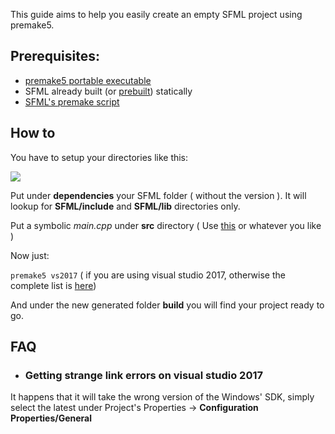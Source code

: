 This guide aims to help you easily create an empty SFML project using premake5.

## Prerequisites:
* [premake5 portable executable](https://premake.github.io/)
* SFML already built (or [prebuilt](https://www.sfml-dev.org/download.php)) statically
* [SFML's premake script](https://gist.github.com/gale93/b37fe2b3194a150dca09d122f9ef6c3d)

## How to

You have to setup your directories like this:

![](https://image.ibb.co/euOAWd/screen.png)

Put under **dependencies** your SFML folder ( without the version ). It will lookup for **SFML/include** and **SFML/lib** directories only.

Put a symbolic _main.cpp_ under **src** directory ( Use [this](https://www.sfml-dev.org/documentation/2.5.0/) or whatever you like )

Now just:

`premake5 vs2017` ( if you are using visual studio 2017, otherwise the complete list is [here](https://github.com/premake/premake-core/wiki/Using-Premake))

And under the new generated folder **build** you will find your project ready to go.

## FAQ
* ### Getting strange link errors on visual studio 2017

It happens that it will take the wrong version of the Windows' SDK, simply select the latest under Project's Properties ->
**Configuration Properties/General**
